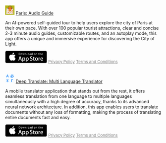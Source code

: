 

<a href="https://apps.apple.com/us/app/paris-audio-guide/id1671426431" style="display: inline-block;"><img src="assets/images/paris_icon.jpeg" alt="parisImage" width="30" height="30"  class="rounded"> </a>
[Paris: Audio Guide](https://apps.apple.com/us/app/paris-audio-guide/id1671426431)

An AI-powered self-guided tour to help users explore the city of Paris at their own pace. With over 100 popular tourist attractions, clear and concise 2-3 minute audio guides, customizable routes, and an autoplay mode, this app offers a unique and immersive experience for discovering the City of Light.

<a href="https://apps.apple.com/us/app/paris-audio-guide/id1671426431" style="display: inline-block;">
<img src="assets/images/app-store2.png" alt="app-store2" width="135" height="40">  
</a>
<a href="apps/paris-audio-guide/privacy-policy.html" style="color: gray; font-size: small;">Privacy Policy</a>
<a href="apps/paris-audio-guide/terms-and-conditions.html" style="color: gray; font-size: small;">Terms and Conditions</a>

<br>
<br>

<a href="https://apps.apple.com/us/app/multi-language-translate/id6444265937" style="display: inline-block;"><img src="assets/images/translator_icon.webp" alt="translator_icon" width="30" height="30" class="rounded"></a>
[Deep Translate: Multi Language Translator](https://apps.apple.com/us/app/multi-language-translate/id6444265937)

A mobile translator application that stands out from the rest, it offers seamless translation from one language to multiple languages simultaneously with a high degree of accuracy, thanks to its advanced neural network architecture. In addition, this app enables users to translate documents without any loss of formatting, making the process of translating entire documents fast and easy.

<a href="https://apps.apple.com/us/app/multi-language-translate/id6444265937" style="display: inline-block;">
<img src="assets/images/app-store2.png" alt="app-store2" width="135" height="40">  
</a>
<a href="apps/multi-language-translator/privacy-policy.html" style="color: gray; font-size: small;">Privacy Policy</a>
<a href="apps/multi-language-translator/terms-and-conditions.html" style="color: gray; font-size: small;">Terms and Conditions</a>
